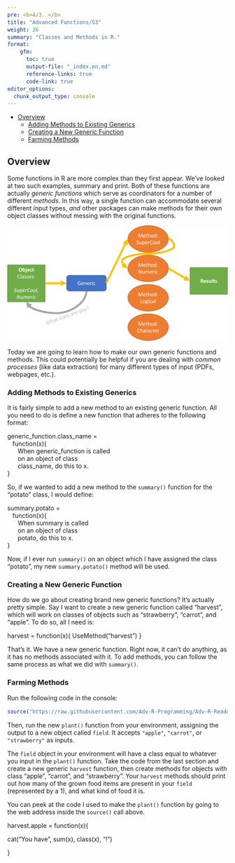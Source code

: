 ```yaml
---
pre: <b>4/3. </b>
title: "Advanced Functions/S3"
weight: 26
summary: "Classes and Methods in R."
format:
    gfm:
      toc: true
      output-file: "_index.en.md"
      reference-links: true
      code-link: true
editor_options: 
  chunk_output_type: console
---
```


- [Overview][]
  - [Adding Methods to Existing Generics][]
  - [Creating a New Generic Function][]
  - [Farming Methods][]

## Overview

Some functions in R are more complex than they first appear. We’ve
looked at two such examples, summary and print. Both of these functions
are actually *generic functions* which serve as coordinators for a
number of different *methods*. In this way, a single function can
accommodate several different input types, *and* other packages can make
methods for their own object classes without messing with the original
functions.

![A hopefully helpful illustration][]

Today we are going to learn how to make our own generic functions and
methods. This could potentially be helpful if you are dealing with
*common processes* (like data extraction) for many different types of
input (PDFs, webpages, etc.).

### Adding Methods to Existing Generics

It is fairly simple to add a new method to an existing generic function.
All you need to do is define a new function that adheres to the
following format:

<div class="bold">

<span class="green">generic_function</span>.<span
class="mco">class_name</span> =  
   function(<span class="red">x</span>){  
      <span class="blue">When</span> <span
class="green">generic_function</span> <span class="blue">is
called</span>  
      <span class="blue">on an object of class</span>  
      <span class="mco">class_name</span><span class="blue">, do this
to</span> <span class="red">x</span><span class="blue">.</span>  
}

</div>

So, if we wanted to add a new method to the `summary()` function for the
“potato” class, I would define:

<div class="bold">

<span class="green">summary</span>.<span class="mco">potato</span> =  
   function(<span class="red">x</span>){  
      <span class="blue">When</span> <span class="green">summary</span>
<span class="blue">is called</span>  
      <span class="blue">on an object of class</span>  
      <span class="mco">potato</span><span class="blue">, do this
to</span> <span class="red">x</span><span class="blue">.</span>  
}

</div>

Now, if I ever run `summary()` on an object which I have assigned the
class “potato”, my new `summary.potato()` method will be used.

### Creating a New Generic Function

How do we go about creating brand new generic functions? It’s actually
pretty simple. Say I want to create a new generic function called
“harvest”, which will work on classes of objects such as “strawberry”,
“carrot”, and “apple”. To do so, all I need is:

<div class="bold">

harvest = function(x){ UseMethod(“harvest”) }

</div>

That’s it. We have a new generic function. Right now, it can’t do
anything, as it has no methods associated with it. To add methods, you
can follow the same process as what we did with `summary()`.

### Farming Methods

Run the following code in the console:

``` r
source("https://raw.githubusercontent.com/Adv-R-Programming/Adv-R-Reader/main/content/class_worksheets/26_adv_func/plant_function.R")
```

Then, run the new `plant()` function from your environment, assigning
the output to a new object called `field`. It accepts `"apple"`,
`"carrot"`, or `"strawberry"` as inputs.

<div class="question">

The `field` object in your environment will have a class equal to
whatever you input in the `plant()` function. Take the code from the
last section and create a new generic `harvest` function, then create
methods for objects with class “apple”, “carrot”, and “strawberry”. Your
`harvest` methods should print out how many of the grown food items are
present in your `field` (represented by a 1), and what kind of food it
is.

You can peek at the code I used to make the `plant()` function by going
to the web address inside the `source()` call above.

</div>

<div class="answer">

harvest.apple = function(x){

cat(“You have”, sum(x), class(x), “!”)

}

</div>

  [Overview]: #overview
  [Adding Methods to Existing Generics]: #adding-methods-to-existing-generics
  [Creating a New Generic Function]: #creating-a-new-generic-function
  [Farming Methods]: #farming-methods
  [A hopefully helpful illustration]: img/fig.png

